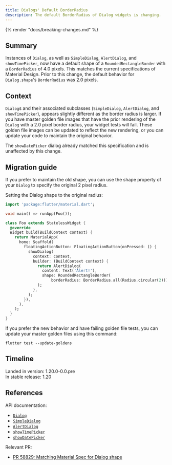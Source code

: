 ```yaml
---
title: Dialogs' Default BorderRadius
description: The default BorderRadius of Dialog widgets is changing.
---
```


{% render "docs/breaking-changes.md" %}

## Summary

Instances of `Dialog`, as well as
`SimpleDialog`, `AlertDialog`, and `showTimePicker`,
now have a default shape of a `RoundedRectangleBorder`
with a `BorderRadius` of 4.0 pixels.
This matches the current specifications of Material Design.
Prior to this change, the default behavior for
`Dialog.shape`'s `BorderRadius` was 2.0 pixels.

## Context

`Dialog`s and their associated subclasses
(`SimpleDialog`, `AlertDialog`, and `showTimePicker`), appears
slightly different as the border radius is larger.
If you have master golden file images that have the
prior rendering of the `Dialog` with a 2.0 pixel border radius,
your widget tests will fail.
These golden file images can be updated to reflect the new rendering,
or you can update your code to maintain the original behavior.

The `showDatePicker` dialog already matched
this specification and is unaffected by this change.

## Migration guide

If you prefer to maintain the old shape, you can use
the shape property of your `Dialog` to specify the original 2 pixel radius.

Setting the Dialog shape to the original radius:

```dart
import 'package:flutter/material.dart';

void main() => runApp(Foo());

class Foo extends StatelessWidget {
  @override
  Widget build(BuildContext context) {
    return MaterialApp(
      home: Scaffold(
        floatingActionButton: FloatingActionButton(onPressed: () {
          showDialog(
            context: context,
            builder: (BuildContext context) {
              return AlertDialog(
                content: Text('Alert!'),
                shape: RoundedRectangleBorder(
                    borderRadius: BorderRadius.all(Radius.circular(2))),
              );
            },
          );
        }),
      ),
    );
  }
}
```

If you prefer the new behavior and have failing golden file tests,
you can update your master golden files using this command:

```console
flutter test --update-goldens
```

## Timeline

Landed in version: 1.20.0-0.0.pre<br>
In stable release: 1.20

## References

API documentation:

* [`Dialog`][]
* [`SimpleDialog`][]
* [`AlertDialog`][]
* [`showTimePicker`][]
* [`showDatePicker`][]

Relevant PR:

* [PR 58829: Matching Material Spec for Dialog shape][]

[`Dialog`]: {{site.api}}/flutter/material/Dialog-class.html
[`SimpleDialog`]: {{site.api}}/flutter/material/SimpleDialog-class.html
[`AlertDialog`]: {{site.api}}/flutter/material/AlertDialog-class.html
[`showTimePicker`]: {{site.api}}/flutter/material/showTimePicker.html
[`showDatePicker`]: {{site.api}}/flutter/material/showDatePicker.html
[PR 58829: Matching Material Spec for Dialog shape]: {{site.repo.flutter}}/pull/58829
